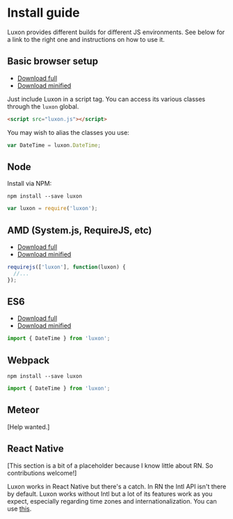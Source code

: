 # Install guide

Luxon provides different builds for different JS environments. See below for a link to the right one and instructions on how to use it.

## Basic browser setup

* [Download full](../../global/luxon.js)
* [Download minified](../../global/luxon.min.js)

Just include Luxon in a script tag. You can access its various classes through the `luxon` global.

```html
<script src="luxon.js"></script>
```

You may wish to alias the classes you use:

```js
var DateTime = luxon.DateTime;
```

## Node

Install via NPM:

```
npm install --save luxon
```

```js
var luxon = require('luxon');
```

## AMD (System.js, RequireJS, etc)

* [Download full](../../amd/luxon.js)
* [Download minified](../../amd/luxon.min.js)

```js
requirejs(['luxon'], function(luxon) {
  //...
});
```

## ES6

* [Download full](../../es6/luxon.js)
* [Download minified](../../es6/luxon.min.js)

```js
import { DateTime } from 'luxon';
```

## Webpack

```
npm install --save luxon
```

```js
import { DateTime } from 'luxon';
```

## Meteor

[Help wanted.]

## React Native

[This section is a bit of a placeholder because I know little about RN. So contributions welcome!]

Luxon works in React Native but there's a catch. In RN the Intl API isn't there by default. Luxon works without Intl but a lot of its features work as you expect, especially regarding time zones and internationalization. You can use [this](https://github.com/SoftwareMansion/jsc-android-buildscripts).
